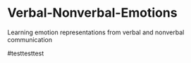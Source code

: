 # Verbal-Nonverbal-Emotions
Learning emotion representations from verbal and nonverbal communication


#testtesttest
